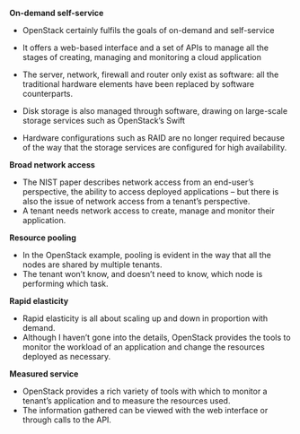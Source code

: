 **On-demand self-service**
- OpenStack certainly fulfils the goals of on-demand and self-service
- It offers a web-based interface and a set of APIs to manage all the stages of creating, managing and monitoring a cloud application
- The server, network, firewall and router only exist as software: all the traditional hardware elements have been replaced by software counterparts.

- Disk storage is also managed through software, drawing on large-scale storage services such as OpenStack’s Swift
- Hardware configurations such as RAID are no longer required because of the way that the storage services are configured for high availability.

**Broad network access**
- The NIST paper describes network access from an end-user’s perspective, the ability to access deployed applications – but there is also the issue of network access from a tenant’s perspective.
- A tenant needs network access to create, manage and monitor their application.

**Resource pooling**
- In the OpenStack example, pooling is evident in the way that all the nodes are shared by multiple tenants.
- The tenant won’t know, and doesn’t need to know, which node is performing which task.

**Rapid elasticity**
- Rapid elasticity is all about scaling up and down in proportion with demand.
- Although I haven’t gone into the details, OpenStack provides the tools to monitor the workload of an application and change the resources deployed as necessary.

**Measured service**
- OpenStack provides a rich variety of tools with which to monitor a tenant’s application and to measure the resources used.
- The information gathered can be viewed with the web interface or through calls to the API.